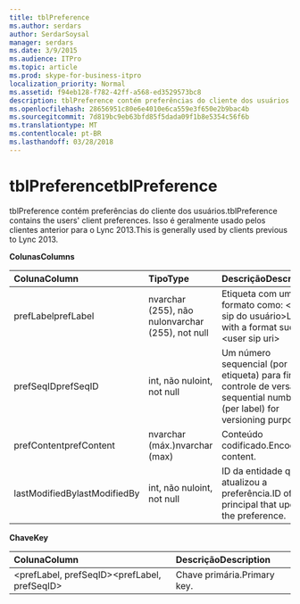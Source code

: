 ```yaml
---
title: tblPreference
ms.author: serdars
author: SerdarSoysal
manager: serdars
ms.date: 3/9/2015
ms.audience: ITPro
ms.topic: article
ms.prod: skype-for-business-itpro
localization_priority: Normal
ms.assetid: f94eb128-f782-42ff-a568-ed3529573bc8
description: tblPreference contém preferências do cliente dos usuários. Isso é geralmente usado pelos clientes anterior para o Lync 2013.
ms.openlocfilehash: 28656951c80e6e4010e6ca559e3f650e2b9bac4b
ms.sourcegitcommit: 7d819bc9eb63bfd85f5dada09f1b8e5354c56f6b
ms.translationtype: MT
ms.contentlocale: pt-BR
ms.lasthandoff: 03/28/2018
---
```

# <a name="tblpreference"></a><span data-ttu-id="77216-104">tblPreference</span><span class="sxs-lookup"><span data-stu-id="77216-104">tblPreference</span></span>
 
<span data-ttu-id="77216-105">tblPreference contém preferências do cliente dos usuários.</span><span class="sxs-lookup"><span data-stu-id="77216-105">tblPreference contains the users' client preferences.</span></span> <span data-ttu-id="77216-106">Isso é geralmente usado pelos clientes anterior para o Lync 2013.</span><span class="sxs-lookup"><span data-stu-id="77216-106">This is generally used by clients previous to Lync 2013.</span></span>
  
<span data-ttu-id="77216-107">**Colunas**</span><span class="sxs-lookup"><span data-stu-id="77216-107">**Columns**</span></span>

|<span data-ttu-id="77216-108">**Coluna**</span><span class="sxs-lookup"><span data-stu-id="77216-108">**Column**</span></span>|<span data-ttu-id="77216-109">**Tipo**</span><span class="sxs-lookup"><span data-stu-id="77216-109">**Type**</span></span>|<span data-ttu-id="77216-110">**Descrição**</span><span class="sxs-lookup"><span data-stu-id="77216-110">**Description**</span></span>|
|:-----|:-----|:-----|
|<span data-ttu-id="77216-111">prefLabel</span><span class="sxs-lookup"><span data-stu-id="77216-111">prefLabel</span></span>  <br/> |<span data-ttu-id="77216-112">nvarchar (255), não nulo</span><span class="sxs-lookup"><span data-stu-id="77216-112">nvarchar (255), not null</span></span>  <br/> |<span data-ttu-id="77216-113">Etiqueta com um formato como: \<uri de sip do usuário\></span><span class="sxs-lookup"><span data-stu-id="77216-113">Label with a format such as: \<user sip uri\></span></span>|<span data-ttu-id="77216-114">nome de usuário. \<preferência set\>.</span><span class="sxs-lookup"><span data-stu-id="77216-114">username.\<preference set\>.</span></span>  <br/> |
|<span data-ttu-id="77216-115">prefSeqID</span><span class="sxs-lookup"><span data-stu-id="77216-115">prefSeqID</span></span>  <br/> |<span data-ttu-id="77216-116">int, não nulo</span><span class="sxs-lookup"><span data-stu-id="77216-116">int, not null</span></span>  <br/> |<span data-ttu-id="77216-117">Um número sequencial (por etiqueta) para fins de controle de versão.</span><span class="sxs-lookup"><span data-stu-id="77216-117">A sequential number (per label) for versioning purposes.</span></span>  <br/> |
|<span data-ttu-id="77216-118">prefContent</span><span class="sxs-lookup"><span data-stu-id="77216-118">prefContent</span></span>  <br/> |<span data-ttu-id="77216-119">nvarchar (máx.)</span><span class="sxs-lookup"><span data-stu-id="77216-119">nvarchar (max)</span></span>  <br/> |<span data-ttu-id="77216-120">Conteúdo codificado.</span><span class="sxs-lookup"><span data-stu-id="77216-120">Encoded content.</span></span>  <br/> |
|<span data-ttu-id="77216-121">lastModifiedBy</span><span class="sxs-lookup"><span data-stu-id="77216-121">lastModifiedBy</span></span>  <br/> |<span data-ttu-id="77216-122">int, não nulo</span><span class="sxs-lookup"><span data-stu-id="77216-122">int, not null</span></span>  <br/> |<span data-ttu-id="77216-123">ID da entidade que atualizou a preferência.</span><span class="sxs-lookup"><span data-stu-id="77216-123">ID of the principal that updated the preference.</span></span>  <br/> |
   
<span data-ttu-id="77216-124">**Chave**</span><span class="sxs-lookup"><span data-stu-id="77216-124">**Key**</span></span>

|<span data-ttu-id="77216-125">**Coluna**</span><span class="sxs-lookup"><span data-stu-id="77216-125">**Column**</span></span>|<span data-ttu-id="77216-126">**Descrição**</span><span class="sxs-lookup"><span data-stu-id="77216-126">**Description**</span></span>|
|:-----|:-----|
|<span data-ttu-id="77216-127">\<prefLabel, prefSeqID\></span><span class="sxs-lookup"><span data-stu-id="77216-127">\<prefLabel, prefSeqID\></span></span>  <br/> |<span data-ttu-id="77216-128">Chave primária.</span><span class="sxs-lookup"><span data-stu-id="77216-128">Primary key.</span></span>  <br/> |
   

